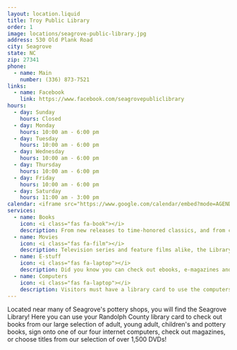```yaml
---
layout: location.liquid
title: Troy Public Library
order: 1
image: locations/seagrove-public-library.jpg
address: 530 Old Plank Road
city: Seagrove
state: NC
zip: 27341
phone: 
  - name: Main
    number: (336) 873-7521
links: 
  - name: Facebook
    link: https://www.facebook.com/seagrovepubliclibrary
hours: 
  - day: Sunday
    hours: Closed
  - day: Monday
    hours: 10:00 am - 6:00 pm
  - day: Tuesday
    hours: 10:00 am - 6:00 pm
  - day: Wednesday
    hours: 10:00 am - 6:00 pm
  - day: Thursday
    hours: 10:00 am - 6:00 pm
  - day: Friday
    hours: 10:00 am - 6:00 pm
  - day: Saturday
    hours: 11:00 am - 3:00 pm
calendar: <iframe src="https://www.google.com/calendar/embed?mode=AGENDA&amp;height=400&amp;wkst=2&amp;bgcolor=%23FFFFFF&amp;src=b1epi9ts4f1ljju5crcv5q2998%40group.calendar.google.com&amp;color=%23B1365F&amp;ctz=America%2FNew_York" style=" border-width:0 " width="280" height="400" frameborder="0" scrolling="no"></iframe>
services: 
  - name: Books
    icon: <i class="fas fa-book"></i>
    description: From new releases to time-honored classics, and from cookbooks to biographies, the Library has thousands of books available for your reading pleasure. (We even have large print and audio-books on CD).
  - name: Movies
    icon: <i class="fas fa-film"></i>
    description: Television series and feature films alike, the Library has DVDs for viewing entertainment.
  - name: E-stuff
    icon: <i class="fas fa-laptop"></i>
    description: Did you know you can check out ebooks, e-magazines and even digital audiobooks from the Library – for free? All it takes is a Library card.
  - name: Computers
    icon: <i class="fas fa-laptop"></i>
    description: Visitors must have a library card to use the computers. Computers are available for public use for adults and children 11 years and older. Children 10 and under may use the computer only if an adult sits with them. Computer users may bring one (1) helper only to assist with using the computer. Unfortunately, staff are unable to provide up close computer assistance at this time. Use is limited to 60 minutes per day and availability is on a first come, first served basis. Computers shut down 30 minutes before closing.
---
```


Located near many of Seagrove's pottery shops, you will find the Seagrove Library!  Here you can use your Randolph County library card to check out books from our large selection of adult, young adult, children's and pottery books, sign onto one of our four internet computers, check out magazines, or choose titles from our selection of over 1,500 DVDs! 


